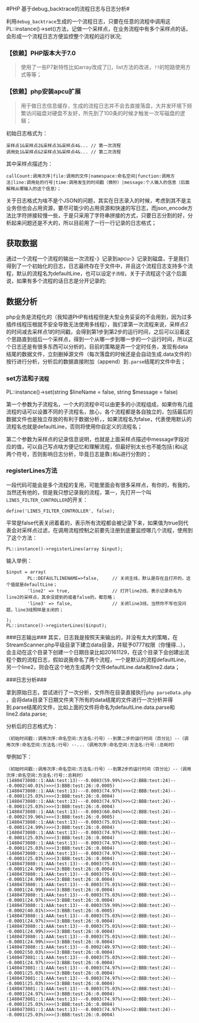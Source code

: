 #PHP 基于debug_backtrace的流程日志与日志分析#

利用`debug_backtrace`生成的一个流程日志，只要在任意的流程中调用这PL::instance()->set()方法，记做一个采样点，在业务流程中有多个采样点的话，会形成一个流程日志方便监控整个流程的运行状况;


### 【依赖】PHP版本大于7.0 ###
> 使用了一些P7新特性比如array改成了[]，list方法的改进，`??`的短路使用方式等等；


### 【依赖】php安装apcu扩展 ###
> 用于做日志信息缓存，生成的流程日志并不会去直接落盘，大并发环境下频繁访问磁盘对硬盘不友好，所先到了100条的时候才触发一次写磁盘的逻辑；


初始日志格式为：

	采样点1&采样点2&采样点3&采样点4&... // 第一次流程	
	调用处1&采样点&2采样点3&采样点4&... // 第二次流程	

其中采样点描述为：

	callCount:调用次序|file:调用的文件|namespace:命名空间|function:调用方法|line:调用处的行号|time:调用发生的时间戳（微秒）|message:个人输入的信息（后面解释从哪输入的这个信息）；


关于日志格式为啥不是个JSON的问题，其实在日志录入的时候，考虑到其不是主业务但也会占用资源，要尽可能少的占用资源和快速的写日志，而json_encode方法比字符拼接较慢一些，于是只采用了字符串拼接的方式，只要日志分割的好，分析起来问题还是不大的，所以目前用了一行一行记录的日志格式；

## 获取数据 ##

通过一个流程一个流程的输出一次流程-》记录到apcu-》记录到磁盘，于是我们得到了一个初始化的日志，日志最终存在于文件中，并且这个流程日志支持多个流程，默认的流程名为defaultLine，也可以设定`子流程`，关于子流程这个这个后面说，如果有多个流程的话日志是分开记录的;


## 数据分析 ##
php业务是流程化的（我知道PHP有线程但是大型业务妥妥的不会用到，因为过多插件线程压根就不安全导致无法使用多线程），我们拿第一次流程来说，采样点2的时间减去采样点1的时间戳，会得到第1步到第2步的运行时间，之后可以沿着这个思路直到组后一个采样点，得到一个从哪一步到哪一步的一个运行时间，所以这个日志还是有很多东西可以分析的，目前的策略是弄一个定时任务，发现有data结尾的数据文件，立刻删掉源文件（每次落盘的时候还是会自动生成.data文件的）按行进行分析，分析后的数据直接附加（append）到`.parse`结尾的文件中去；


### set方法和`子流程` ###
PL::instance()->set(string $lineName = false, string $message = false) 	

第一个参数为子流程名，一个大的流程中可以由更多的小流程组成，如果你有几组流程的话可以设置不同的子流程名，放心，各个流程都是各自独立的，包括最后的数据文件也是独立存放的有利于数据分析，，如果流程名为false，代表使用默认的流程名也就是defaultLine，否则将使用你自定义的流程名；


第二个参数为采样点的记录信息说明，也就是上面采样点描述中message字段对应的值，可以自己写点啥方便记忆和理解流程，但最好别太长也不能包括`|`和`&`这两个符号，否则影响日志分析，毕竟日志是靠`|`和`&`进行分割的；

### registerLines方法 ###
一段代码可能会是多个流程的复用，可能里面会有很多采样点，有你的，有我的，当然还有他的，但是我只想记录我的流程，第一，先打开一个叫`LINES_FILTER_CONTROLLER`的开关：

	define('LINES_FILTER_CONTROLLER', false);       

平常是false代表关闭着着的，表示所有流程都会被记录下来，如果值为true则代表会对采样点过滤，在调用流程控制之前要先注册到底要监控哪几个流程，使用到了这个方法：

	PL::instance()->registerLines(array $input);
输入举例：

	$input = array(
			PL::DEFAULTLINENAME=>false,     // 关闭主线，默认是存在且打开的，这个值就是defaultLine；
			'line2' => true,                // 打开line2线，表示记录命名为line2的采样点，其余没提到的或者false的，都忽略；
			'line3' => false,               // 关闭line3线，当然你不写也没问题，line3线照样是关闭的；

	);
	PL::instance()->registerLines($input);

###日志输出###
其实，日志我是按照天来输出的，并没有太大的策略，在StreamScanner.php平级目录下建立data目录，并赋予0777权限（你懂得...），会主动在这个目录下创建一个日期目录比如20161129，在这个目录下会创建出流程个数的流程日志，假如说我命名了两个流程，一个是默认的流程defaultLine，另一个line2，则会在这个地方生成两个文件defaultLine.data和line2.data；


###日志分析###

拿到原始日志，尝试进行了一次分析，文件所在目录直接执行`php parseData.php` ，会将data目录下日期文件夹下所有的data结尾的文件进行一次分析并得到.parse结尾的文件，比如上面的文件将命名为defaultLine.data.parse和line2.data.parse;


分析后的日志格式为：

	（初始时间戳::调用次序:命名空间:方法名:行号）--到第二步的运行时间（百分比）--（调用次序:命名空间:方法名:行号）--...（调用次序:命名空间:方法名:行号::总耗时）


举例如下：

	（初始时间戳::调用次序:命名空间:方法名:行号）--到第2步的运行时间（百分比）--（调用次序:命名空间:方法名:行号::总耗时）
	(1480473080::1:AAA:test:13)---0.0003(59.99%)>>>(2:BBB:test:24)---0.0002(40.01%)>>>(3:BBB:test:26::0.0005)
	(1480473080::1:AAA:test:13)---0.0003(74.97%)>>>(2:BBB:test:24)---0.0001(25.03%)>>>(3:BBB:test:26::0.0004)
	(1480473080::1:AAA:test:13)---0.0003(74.97%)>>>(2:BBB:test:24)---0.0001(25.03%)>>>(3:BBB:test:26::0.0004)
	(1480473080::1:AAA:test:13)---0.0003(60.04%)>>>(2:BBB:test:24)---0.0002(39.96%)>>>(3:BBB:test:26::0.0005)
	(1480473080::1:AAA:test:13)---0.0003(75.01%)>>>(2:BBB:test:24)---0.0001(24.99%)>>>(3:BBB:test:26::0.0004)
	(1480473080::1:AAA:test:13)---0.0003(74.97%)>>>(2:BBB:test:24)---0.0001(25.03%)>>>(3:BBB:test:26::0.0004)
	(1480473080::1:AAA:test:13)---0.0003(74.97%)>>>(2:BBB:test:24)---0.0001(25.03%)>>>(3:BBB:test:26::0.0004)
	(1480473080::1:AAA:test:13)---0.0003(74.97%)>>>(2:BBB:test:24)---0.0001(25.03%)>>>(3:BBB:test:26::0.0004)
	(1480473080::1:AAA:test:13)---0.0003(75.01%)>>>(2:BBB:test:24)---0.0001(24.99%)>>>(3:BBB:test:26::0.0004)
	(1480473080::1:AAA:test:13)---0.0003(75.01%)>>>(2:BBB:test:24)---0.0001(24.99%)>>>(3:BBB:test:26::0.0004)
	(1480473080::1:AAA:test:13)---0.0003(75.01%)>>>(2:BBB:test:24)---0.0001(24.99%)>>>(3:BBB:test:26::0.0004)
	(1480473080::1:AAA:test:13)---0.0003(75.03%)>>>(2:BBB:test:24)---0.0001(24.97%)>>>(3:BBB:test:26::0.0004)
	(1480473080::1:AAA:test:13)---0.0003(59.99%)>>>(2:BBB:test:24)---0.0002(40.01%)>>>(3:BBB:test:26::0.0005)
	(1480473080::1:AAA:test:13)---0.0003(75.03%)>>>(2:BBB:test:24)---0.0001(24.97%)>>>(3:BBB:test:26::0.0004)
	(1480473080::1:AAA:test:13)---0.0003(75.01%)>>>(2:BBB:test:24)---0.0001(24.99%)>>>(3:BBB:test:26::0.0004)
	(1480473080::1:AAA:test:13)---0.0003(75.01%)>>>(2:BBB:test:24)---0.0001(24.99%)>>>(3:BBB:test:26::0.0004)
	(1480473080::1:AAA:test:13)---0.0002(49.97%)>>>(2:BBB:test:24)---0.0002(50.03%)>>>(3:BBB:test:26::0.0004)
	(1480473081::1:AAA:test:13)---0.0003(75.03%)>>>(2:BBB:test:24)---0.0001(24.97%)>>>(3:BBB:test:26::0.0004)
	(1480473081::1:AAA:test:13)---0.0003(74.97%)>>>(2:BBB:test:24)---0.0001(25.03%)>>>(3:BBB:test:26::0.0004)
	(1480473081::1:AAA:test:13)---0.0003(74.97%)>>>(2:BBB:test:24)---0.0001(25.03%)>>>(3:BBB:test:26::0.0004)
	(1480473081::1:AAA:test:13)---0.0003(75.03%)>>>(2:BBB:test:24)---0.0001(24.97%)>>>(3:BBB:test:26::0.0004)
	(1480473081::1:AAA:test:13)---0.0003(74.97%)>>>(2:BBB:test:24)---0.0001(25.03%)>>>(3:BBB:test:26::0.0004)
	(1480473081::1:AAA:test:13)---0.0003(74.97%)>>>(2:BBB:test:24)---0.0001(25.03%)>>>(3:BBB:test:26::0.0004)
